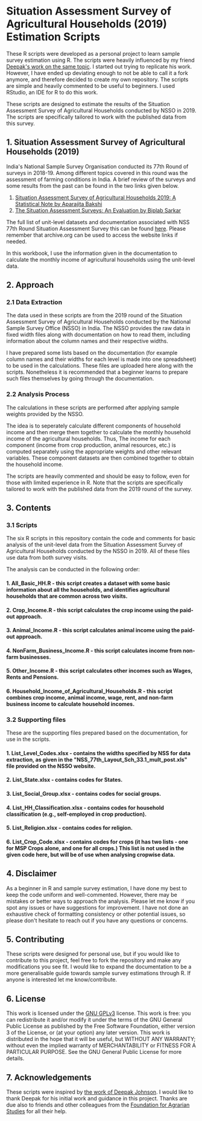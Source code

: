# Situation Assessment Survey of Agricultural Households (2019) Estimation Scripts

These R scripts were developed as a personal project to learn sample survey estimation using R. The scripts were heavily influenced by my friend [Deepak's work on the same topic](https://github.com/deepakjohnson91/NSSO-77-Round-SAS/). I started out trying to replicate his work. However, I have ended up deviating  enough to not be able to call it a fork anymore, and therefore decided to create my own repository. The scripts are simple and heavily commented to be useful to beginners. I used RStudio, an IDE for R to do this work.

These scripts are designed to estimate the results of the Situation Assessment Survey of Agricultural Households conducted by NSSO in 2019. The scripts are specifically tailored to work with the published data from this survey.

## 1. Situation Assessment Survey of Agricultural Households (2019)

India's National Sample Survey Organisation conducted its 77th Round of surveys in 2018-19. Among different topics covered in this round was the assessment of farming conditions in India. A brief review of the surveys and some results from the past can be found in the two links given below. 
1. [Situation Assessment Survey of Agricultural Households 2019: A Statistical Note by Aparajita Bakshi](http://ras.org.in/situation_assessment_survey_of_agricultural_households_2019_a_statistical_note)
2. [The Situation Assessment Surveys: An Evaluation by Biplab Sarkar](http://ras.org.in/index.php?Article=the_situation_assessment_surveys&q=biplab&keys=biplab)

The full list of unit-level datasets and documentation associated with NSS 77th Round Situation Assessment Survey this can be found [here](https://mospi.gov.in/web/mospi/download-tables-data/-/reports/view/templateFour/25302?q=TBDCAT). 
Please remember that archive.org can be used to access the website links if needed.

In this workbook, I use the information given in the documentation to calculate the monthly income of agricultural households using the unit-level data.


## 2. Approach

### 2.1 Data Extraction

The data used in these scripts are from the 2019 round of the Situation Assessment Survey of Agricultural Households conducted by the National Sample Survey Office (NSSO) in India. The NSSO provides the raw data in fixed width files along with documentation on how to read them, including information about the column names and their respective widths.

I have prepared some lists based on the documentation (for example column names and their widths for each level is made into one spreadsheet) to be used in the calculations. These files are uploaded here along with the scripts. Nonetheless it is recommended that a beginner learns to prepare such files themselves by going through the documentation.

### 2.2 Analysis Process

The calculations in these scripts are performed after applying sample weights provided by the NSSO.

The idea is to seperately calculate different components of household income and then merge them together to calculate the monthly household income of the agricultural households. Thus, The income for each component (income from crop production, animal resources, etc.) is computed separately using the appropriate weights and other relevant variables. These component datasets are then combined together to obtain the household income.

The scripts are heavily commented and should be easy to follow, even for those with limited experience in R. Note that the scripts are specifically tailored to work with the published data from the 2019 round of the survey.

## 3. Contents

### 3.1 Scripts 

The six R scripts in this repository contain the code and comments for basic analysis of the unit-level data from the Situation Assessment Survey of Agricultural Households conducted by the NSSO in 2019. All of these files use data from both survey visits.

The analysis can be conducted in the following order:

#### 1. All_Basic_HH.R 									- this script creates a dataset with some basic information about all the households, and identifies agricultural households that are common across two visits.
#### 2. Crop_Income.R 									- this script calculates the crop income using the paid-out approach.
#### 3. Animal_Income.R 								- this script calculates animal income using the paid-out approach.
#### 4.	NonFarm_Business_Income.R 							- this script calculates income from non-farm businesses.
#### 5.	Other_Income.R 									- this script calculates other incomes such as Wages, Rents and Pensions.
#### 6. Household_Income_of_Agricultural_Households.R 					- this script combines crop income, animal income, wage, rent, and non-farm business income to calculate household incomes.

### 3.2 Supporting files

These are the supporting files prepared based on the documentation, for use in the scripts. 

#### 1. List_Level_Codes.xlsx 							- contains the widths specified by NSS for data extraction, as given in the "NSS_77th_Layout_Sch_33.1_mult_post.xls" file provided on the NSSO website.
#### 2. List_State.xlsx 								- contains codes for States.
#### 3. List_Social_Group.xlsx 							- contains codes for social groups.
#### 4. List_HH_Classification.xlsx 						- contains codes for household classification (e.g., self-employed in crop production).
#### 5. List_Religion.xlsx 								- contains codes for religion.
#### 6. List_Crop_Code.xlsx							- contains codes for crops (it has two lists - one for MSP Crops alone, and one for all crops.) This list is not used in the given code here, but will be of use when analysing cropwise data.


## 4. Disclaimer

As a beginner in R and sample survey estimation, I have done my best to keep the code uniform and well-commented. However, there may be mistakes or better ways to approach the analysis. Please let me know if you spot any issues or have suggestions for improvement. I have not done an exhaustive check of formatting consistency or other potential issues, so please don't hesitate to reach out if you have any questions or concerns.

## 5. Contributing

These scripts were designed for personal use, but if you would like to contribute to this project, feel free to fork the repository and make any modifications you see fit. I would like to expand the documentation to be a more generalisable guide towards sample survey estimations through R. If anyone is interested let me know/contribute.


## 6. License

This work is licensed under the [GNU GPLv3](https://www.gnu.org/licenses/gpl-3.0.html) license. This work is free: you can redistribute it and/or modify it under the terms of the GNU General Public License as published by the Free Software Foundation, either version 3 of the License, or (at your option) any later version.
This work is distributed in the hope that it will be useful, but WITHOUT ANY WARRANTY; without even the implied warranty of MERCHANTABILITY or FITNESS FOR A PARTICULAR PURPOSE. See the GNU General Public License for more details.

## 7. Acknowledgements

These scripts were inspired by [the work of Deepak Johnson](https://github.com/deepakjohnson91/NSSO-77-Round-SAS/). I would like to thank Deepak for his initial work and guidance in this project. Thanks are due also to friends and other colleagues from the [Foundation for Agrarian Studies](https://fas.org.in/) for all their help.
